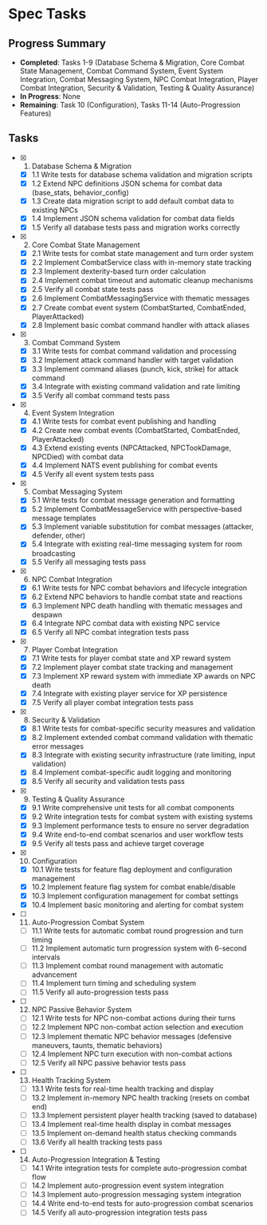 # Spec Tasks

## Progress Summary

- **Completed**: Tasks 1-9 (Database Schema & Migration, Core Combat State Management, Combat Command System, Event System Integration, Combat Messaging System, NPC Combat Integration, Player Combat Integration, Security & Validation, Testing & Quality Assurance)
- **In Progress**: None
- **Remaining**: Task 10 (Configuration), Tasks 11-14 (Auto-Progression Features)

## Tasks

- [x] 1. Database Schema & Migration
  - [x] 1.1 Write tests for database schema validation and migration scripts
  - [x] 1.2 Extend NPC definitions JSON schema for combat data (base_stats, behavior_config)
  - [x] 1.3 Create data migration script to add default combat data to existing NPCs
  - [x] 1.4 Implement JSON schema validation for combat data fields
  - [x] 1.5 Verify all database tests pass and migration works correctly

- [x] 2. Core Combat State Management
  - [x] 2.1 Write tests for combat state management and turn order system
  - [x] 2.2 Implement CombatService class with in-memory state tracking
  - [x] 2.3 Implement dexterity-based turn order calculation
  - [x] 2.4 Implement combat timeout and automatic cleanup mechanisms
  - [x] 2.5 Verify all combat state tests pass
  - [x] 2.6 Implement CombatMessagingService with thematic messages
  - [x] 2.7 Create combat event system (CombatStarted, CombatEnded, PlayerAttacked)
  - [x] 2.8 Implement basic combat command handler with attack aliases

- [x] 3. Combat Command System
  - [x] 3.1 Write tests for combat command validation and processing
  - [x] 3.2 Implement attack command handler with target validation
  - [x] 3.3 Implement command aliases (punch, kick, strike) for attack command
  - [x] 3.4 Integrate with existing command validation and rate limiting
  - [x] 3.5 Verify all combat command tests pass

- [x] 4. Event System Integration
  - [x] 4.1 Write tests for combat event publishing and handling
  - [x] 4.2 Create new combat events (CombatStarted, CombatEnded, PlayerAttacked)
  - [x] 4.3 Extend existing events (NPCAttacked, NPCTookDamage, NPCDied) with combat data
  - [x] 4.4 Implement NATS event publishing for combat events
  - [x] 4.5 Verify all event system tests pass

- [x] 5. Combat Messaging System
  - [x] 5.1 Write tests for combat message generation and formatting
  - [x] 5.2 Implement CombatMessageService with perspective-based message templates
  - [x] 5.3 Implement variable substitution for combat messages (attacker, defender, other)
  - [x] 5.4 Integrate with existing real-time messaging system for room broadcasting
  - [x] 5.5 Verify all messaging tests pass

- [x] 6. NPC Combat Integration
  - [x] 6.1 Write tests for NPC combat behaviors and lifecycle integration
  - [x] 6.2 Extend NPC behaviors to handle combat state and reactions
  - [x] 6.3 Implement NPC death handling with thematic messages and despawn
  - [x] 6.4 Integrate NPC combat data with existing NPC service
  - [x] 6.5 Verify all NPC combat integration tests pass

- [x] 7. Player Combat Integration
  - [x] 7.1 Write tests for player combat state and XP reward system
  - [x] 7.2 Implement player combat state tracking and management
  - [x] 7.3 Implement XP reward system with immediate XP awards on NPC death
  - [x] 7.4 Integrate with existing player service for XP persistence
  - [x] 7.5 Verify all player combat integration tests pass

- [x] 8. Security & Validation
  - [x] 8.1 Write tests for combat-specific security measures and validation
  - [x] 8.2 Implement extended combat command validation with thematic error messages
  - [x] 8.3 Integrate with existing security infrastructure (rate limiting, input validation)
  - [x] 8.4 Implement combat-specific audit logging and monitoring
  - [x] 8.5 Verify all security and validation tests pass

- [x] 9. Testing & Quality Assurance
  - [x] 9.1 Write comprehensive unit tests for all combat components
  - [x] 9.2 Write integration tests for combat system with existing systems
  - [x] 9.3 Implement performance tests to ensure no server degradation
  - [x] 9.4 Write end-to-end combat scenarios and user workflow tests
  - [x] 9.5 Verify all tests pass and achieve target coverage

- [x] 10. Configuration
  - [x] 10.1 Write tests for feature flag deployment and configuration management
  - [x] 10.2 Implement feature flag system for combat enable/disable
  - [x] 10.3 Implement configuration management for combat settings
  - [x] 10.4 Implement basic monitoring and alerting for combat system

- [ ] 11. Auto-Progression Combat System
  - [ ] 11.1 Write tests for automatic combat round progression and turn timing
  - [ ] 11.2 Implement automatic turn progression system with 6-second intervals
  - [ ] 11.3 Implement combat round management with automatic advancement
  - [ ] 11.4 Implement turn timing and scheduling system
  - [ ] 11.5 Verify all auto-progression tests pass

- [ ] 12. NPC Passive Behavior System
  - [ ] 12.1 Write tests for NPC non-combat actions during their turns
  - [ ] 12.2 Implement NPC non-combat action selection and execution
  - [ ] 12.3 Implement thematic NPC behavior messages (defensive maneuvers, taunts, thematic behaviors)
  - [ ] 12.4 Implement NPC turn execution with non-combat actions
  - [ ] 12.5 Verify all NPC passive behavior tests pass

- [ ] 13. Health Tracking System
  - [ ] 13.1 Write tests for real-time health tracking and display
  - [ ] 13.2 Implement in-memory NPC health tracking (resets on combat end)
  - [ ] 13.3 Implement persistent player health tracking (saved to database)
  - [ ] 13.4 Implement real-time health display in combat messages
  - [ ] 13.5 Implement on-demand health status checking commands
  - [ ] 13.6 Verify all health tracking tests pass

- [ ] 14. Auto-Progression Integration & Testing
  - [ ] 14.1 Write integration tests for complete auto-progression combat flow
  - [ ] 14.2 Implement auto-progression event system integration
  - [ ] 14.3 Implement auto-progression messaging system integration
  - [ ] 14.4 Write end-to-end tests for auto-progression combat scenarios
  - [ ] 14.5 Verify all auto-progression integration tests pass
